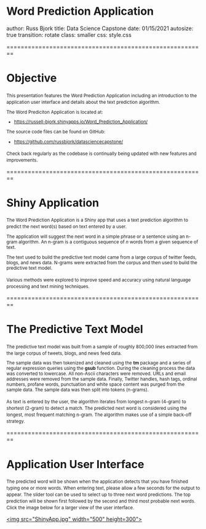 Word Prediction Application
========================================================
author: Russ Bjork
title:  Data Science Capstone
date: 01/15/2021
autosize: true
transition: rotate 
class: smaller 
css: style.css

========================================================
# **Objective**

<small>
This presentation features the Word Prediction
Application including an introduction to the 
application user interface and details about 
the text prediction algorithm.

The Word Prediciton Application is located at:

<ul>
    <li><a target="_blank" href="https://russell-bjork.shinyapps.io/Word_Prediction_Application/">https://russell-bjork.shinyapps.io/Word_Prediction_Application/</a></li>
</ul>

The source code files can be found on GitHub:

<ul>
    <li><a target="_blank" href="https://github.com/russbjork/datasciencecapstone">https://github.com/russbjork/datasciencecapstone/</a></li>
</ul>

Check back regularly as the codebase is continually being updated with
new features and improvements.
</small>

========================================================
# **Shiny Application**

<small>
The Word Prediction Application is a Shiny app that uses a text
prediction algorithm to predict the next word(s) based on
text entered by a user.

The application will suggest the next word in a simple phrase
or a sentence using an n-gram algorithm. An n-gram is a 
contiguous sequence of *n* words from a given sequence of text.

The text used to build the predictive text model came from a
large corpus of twitter feeds, blogs, and news data. N-grams were
extracted from the corpus and then used to build the
predictive text model.

Various methods were explored to improve speed and
accuracy using natural language processing and text mining
techniques.
</small>

========================================================
# **The Predictive Text Model**

<small>
The predictive text model was built from a sample of roughly
800,000 lines extracted from the large corpus of tweets, blogs,
and news feed data.

The sample data was then tokenized and cleaned using 
the **tm** package and a series of regular expression 
queries using the **gsub** function. During the cleaning 
process the data was converted to lowercase.  All non-Ascii 
characters were removed. URLs and email addresses were
removed from the sample data.  Finally, Twitter handles, 
hash tags, ordinal numbers, profane words, punctuation and 
white space content was purged from the sample data. 
The sample data was then split into tokens (n-grams).

As text is entered by the user, the algorithm iterates
from longest n-gram (4-gram) to shortest (2-gram) to
detect a match. The predicted next word is considered using
the longest, most frequent matching n-gram. The algorithm
makes use of a simple back-off strategy.
</small>

========================================================
# **Application User Interface**

<small>
The predicted word will be shown when the application
detects that you have finished typing one or more words.
When entering text, please allow a few seconds for the
output to appear. The slider tool can be used to select 
up to three next word predictions. The top prediction will 
be shown first followed by the second and third most
probable next words. Click the image below for a larger 
view of the user interface.
</small>
 
<a target="_blank" href="https://russell-bjork.shinyapps.io/Word_Prediction_Application/"><img src="ShinyApp.jpg" width="500" height=300"></a>
